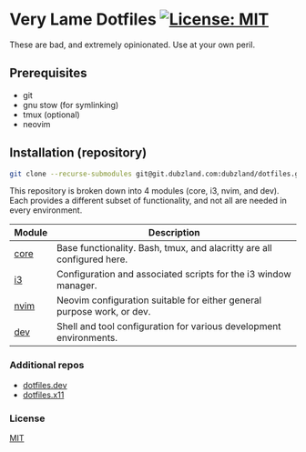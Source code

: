 # Very Lame Dotfiles [![License: MIT](https://img.shields.io/badge/License-MIT-yellow.svg)](https://opensource.org/licenses/MIT)

These are bad, and extremely opinionated. Use at your own peril.

## Prerequisites

- git
- gnu stow (for symlinking)
- tmux (optional)
- neovim

## Installation (repository)

```sh
git clone --recurse-submodules git@git.dubzland.com:dubzland/dotfiles.git $HOME/.dotfiles
```

This repository is broken down into 4 modules (core, i3, nvim, and dev). Each
provides a different subset of functionality, and not all are needed in every
environment.

| Module       | Description                                                            |
| ------------ | ---------------------------------------------------------------------- |
| [core][core] | Base functionality. Bash, tmux, and alacritty are all configured here. |
| [i3][i3]     | Configuration and associated scripts for the i3 window manager.        |
| [nvim][nvim] | Neovim configuration suitable for either general purpose work, or dev. |
| [dev][dev]   | Shell and tool configuration for various development environments.     |

### Additional repos

- [dotfiles.dev](https://git.dubzland.net/jdubz/dotfiles.dev)
- [dotfiles.x11](https://git.dubzland.net/jdubz/dotfiles.x11)

### License

[MIT](LICENSE)

[core]: docs/core.md
[i3]: docs/i3.md
[nvim]: docs/nvim.md
[dev]: docs/dev.md
